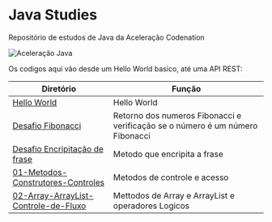 # Java Studies

Repositório de estudos de Java da Aceleração Codenation

![Aceleração Java](https://marcas-logos.net/wp-content/uploads/2020/11/Java-logo.png)

Os codigos aqui vão desde um Hello World basico, até uma API REST:


Diretório   | Função
--------- | ------
[Hello World](https://github.com/juliofilizzola/Java_studies/tree/main/HelloWorld)| Hello World
[Desafio Fibonacci](https://github.com/juliofilizzola/Fibonacci-Java) | Retorno dos numeros Fibonacci e verificação se o número é um número Fibonacci
[Desafio Encripitação de frase](https://github.com/juliofilizzola/Julio_Cesar-s_Cryptography) | Metodo que encripita a frase
[01-Metodos-Construtores-Controles](https://github.com/juliofilizzola/Java_studies/tree/main/01-Metodos-Construtores-Controles) | Metodos de controle e acesso
[02-Array-ArrayList-Controle-de-Fluxo](https://github.com/juliofilizzola/Java_studies/tree/main/02-Array-ArrayList-Controle-de-Fluxo)|Mettodos de Array e ArrayList e operadores Logicos
